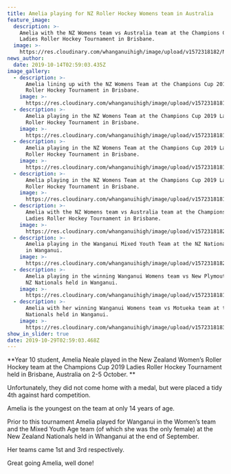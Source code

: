 ```yaml
---
title: Amelia playing for NZ Roller Hockey Womens team in Australia
feature_image:
  description: >-
    Amelia with the NZ Womens team vs Australia team at the Champions Cup 2019
    Ladies Roller Hockey Tournament in Brisbane.
  image: >-
    https://res.cloudinary.com/whanganuihigh/image/upload/v1572318182/News/Roller%20Hockey%20Amelia%20Neale/Roller-Hockey-Amelia-NZ-Womens-team-vs-Australia-2.10.jpg
news_author:
  date: 2019-10-14T02:59:03.435Z
image_gallery:
  - description: >-
      Amelia lining up with the NZ Womens Team at the Champions Cup 2019 Ladies
      Roller Hockey Tournament in Brisbane.
    image: >-
      https://res.cloudinary.com/whanganuihigh/image/upload/v1572318181/News/Roller%20Hockey%20Amelia%20Neale/st_game_Brisbane.jpg
  - description: >-
      Amelia playing in the NZ Womens Team at the Champions Cup 2019 Ladies
      Roller Hockey Tournament in Brisbane.
    image: >-
      https://res.cloudinary.com/whanganuihigh/image/upload/v1572318181/News/Roller%20Hockey%20Amelia%20Neale/1st_game.jpg
  - description: >-
      Amelia playing in the NZ Womens Team at the Champions Cup 2019 Ladies
      Roller Hockey Tournament in Brisbane.
    image: >-
      https://res.cloudinary.com/whanganuihigh/image/upload/v1572318181/News/Roller%20Hockey%20Amelia%20Neale/FB_IMG_1570988770278.jpg
  - description: >-
      Amelia playing in the NZ Womens Team at the Champions Cup 2019 Ladies
      Roller Hockey Tournament in Brisbane.
    image: >-
      https://res.cloudinary.com/whanganuihigh/image/upload/v1572318181/News/Roller%20Hockey%20Amelia%20Neale/FB_IMG_1571289167052.jpg
  - description: >-
      Amelia with the NZ Womens team vs Australia team at the Champions Cup 2019
      Ladies Roller Hockey Tournament in Brisbane.
    image: >-
      https://res.cloudinary.com/whanganuihigh/image/upload/v1572318182/News/Roller%20Hockey%20Amelia%20Neale/Roller-Hockey-Amelia-NZ-Womens-team-vs-Australia-2.10.jpg
  - description: >-
      Amelia playing in the Wanganui Mixed Youth Team at the NZ Nationals held
      in Wanganui.
    image: >-
      https://res.cloudinary.com/whanganuihigh/image/upload/v1572318182/News/Roller%20Hockey%20Amelia%20Neale/NZ_National_in_WU.NZ_mixed_youth_team.jpg
  - description: >-
      Amelia playing in the winning Wanganui Womens team vs New Plymouth at the
      NZ Nationals held in Wanganui.
    image: >-
      https://res.cloudinary.com/whanganuihigh/image/upload/v1572318181/News/Roller%20Hockey%20Amelia%20Neale/NZ_National_in_WU_Ladies_team_playing_against_New_Plymouth.jpg
  - description: >-
      Amelia with her winning Wanganui Womens team vs Motueka team at the NZ
      Nationals held in Wanganui.
    image: >-
      https://res.cloudinary.com/whanganuihigh/image/upload/v1572318183/News/Roller%20Hockey%20Amelia%20Neale/NZ_Nationals_in._WU_Ladies_team_with_Motueka_ladies_team.jpg
show_in_slider: true
date: 2019-10-29T02:59:03.468Z
---
```

**Year 10 student, Amelia Neale played in the New Zealand Women’s Roller Hockey team at the Champions Cup 2019 Ladies Roller Hockey Tournament held in Brisbane, Australia on 2-5 October.**

Unfortunately, they did not come home with a medal, but were placed a tidy 4th against hard competition.

Amelia is the youngest on the team at only 14 years of age.

Prior to this tournament Amelia played for Wanganui in the Women’s team and the Mixed Youth Age team (of which she was the only female) at the New Zealand Nationals held in Whanganui at the end of September.

Her teams came 1st and 3rd respectively.

Great going Amelia, well done!
